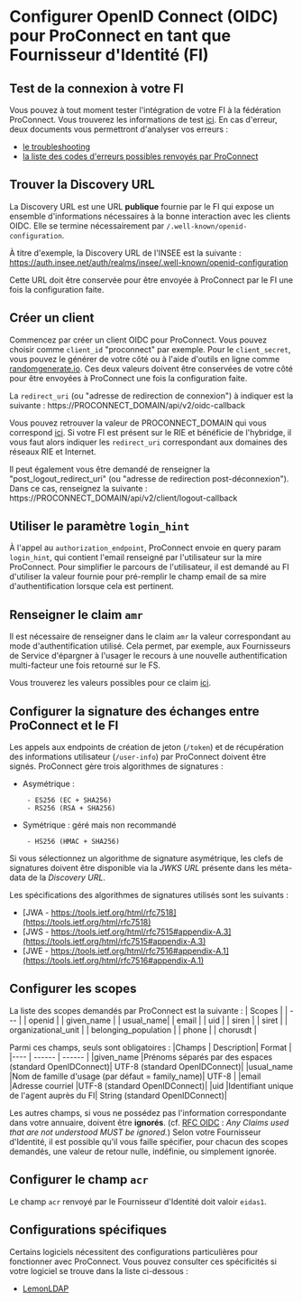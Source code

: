 # Configurer OpenID Connect (OIDC) pour ProConnect en tant que Fournisseur d'Identité (FI)

## Test de la connexion à votre FI

Vous pouvez à tout moment tester l'intégration de votre FI à la fédération ProConnect. Vous trouverez les informations de test [ici](./test-configuration-fi.md).
En cas d'erreur, deux documents vous permettront d'analyser vos erreurs :

- [le troubleshooting](./troubleshooting-fi.md)
- [la liste des codes d'erreurs possibles renvoyés par ProConnect](https://github.com/france-connect/sources/blob/main/back/_doc/erreurs.md)

## Trouver la Discovery URL

La Discovery URL est une URL **publique** fournie par le FI qui expose un ensemble d'informations nécessaires à la bonne interaction avec les clients OIDC. Elle se termine nécessairement par `/.well-known/openid-configuration`.

À titre d'exemple, la Discovery URL de l'INSEE est la suivante : https://auth.insee.net/auth/realms/insee/.well-known/openid-configuration

Cette URL doit être conservée pour être envoyée à ProConnect par le FI une fois la configuration faite.

## Créer un client

Commencez par créer un client OIDC pour ProConnect. Vous pouvez choisir comme `client_id` "proconnect" par exemple. Pour le `client_secret`, vous pouvez le générer de votre côté ou à l'aide d'outils en ligne comme [randomgenerate.io](https://randomgenerate.io/random-string-generator).
Ces deux valeurs doivent être conservées de votre côté pour être envoyées à ProConnect une fois la configuration faite.

La `redirect_uri` (ou "adresse de redirection de connexion") à indiquer est la suivante :
https://PROCONNECT_DOMAIN/api/v2/oidc-callback

Vous pouvez retrouver la valeur de PROCONNECT_DOMAIN qui vous correspond [ici](../ressources/valeur_ac_domain.md). Si votre FI est présent sur le RIE et bénéficie de l'hybridge, il vous faut alors indiquer les `redirect_uri` correspondant aux domaines des réseaux RIE et Internet.

Il peut également vous être demandé de renseigner la "post_logout_redirect_uri" (ou "adresse de redirection post-déconnexion"). Dans ce cas, renseignez la suivante :
https://PROCONNECT_DOMAIN/api/v2/client/logout-callback

## Utiliser le paramètre `login_hint`

À l'appel au `authorization_endpoint`, ProConnect envoie en query param `login_hint`, qui contient l'email renseigné par l'utilisateur sur la mire ProConnect.
Pour simplifier le parcours de l'utilisateur, il est demandé au FI d'utiliser la valeur fournie pour pré-remplir le champ email de sa mire d'authentification lorsque cela est pertinent.

## Renseigner le claim `amr`

Il est nécessaire de renseigner dans le claim `amr` la valeur correspondant au mode d'authentification utilisé. Cela permet, par exemple, aux Fournisseurs de Service d'épargner à l'usager le recours à une nouvelle authentification multi-facteur une fois retourné sur le FS.

Vous trouverez les valeurs possibles pour ce claim [ici](../ressources/claim_amr.md).

## Configurer la signature des échanges entre ProConnect et le FI

Les appels aux endpoints de création de jeton (`/token`) et de récupération des informations utilisateur (`/user-info`) par ProConnect doivent être signés.
ProConnect gère trois algorithmes de signatures :

- Asymétrique :

       - ES256 (EC + SHA256)
       - RS256 (RSA + SHA256)

- Symétrique : géré mais non recommandé

       - HS256 (HMAC + SHA256)

Si vous sélectionnez un algorithme de signature asymétrique, les clefs de signatures doivent être disponible via la _JWKS URL_ présente dans les méta-data de la _Discovery URL_.

Les spécifications des algorithmes de signatures utilisés sont les suivants :

- [JWA - https://tools.ietf.org/html/rfc7518](https://tools.ietf.org/html/rfc7518)
- [JWS - https://tools.ietf.org/html/rfc7515#appendix-A.3](https://tools.ietf.org/html/rfc7515#appendix-A.3)
- [JWE - https://tools.ietf.org/html/rfc7516#appendix-A.1](https://tools.ietf.org/html/rfc7516#appendix-A.1)

## Configurer les scopes

La liste des scopes demandés par ProConnect est la suivante :
| Scopes |
| --- |
| openid |
| given_name |
| usual_name|
| email |
| uid |
| siren |
| siret |
| organizational_unit |
| belonging_population |
| phone |
| chorusdt |

Parmi ces champs, seuls sont obligatoires :
|Champs | Description| Format |
|---- | ------ | ------ |
|given_name |Prénoms séparés par des espaces (standard OpenIDConnect)| UTF-8 (standard OpenIDConnect)|
|usual_name |Nom de famille d'usage (par défaut = family_name)| UTF-8 |
|email |Adresse courriel |UTF-8 (standard OpenIDConnect)|
|uid |Identifiant unique de l'agent auprès du FI| String (standard OpenIDConnect)|

Les autres champs, si vous ne possédez pas l'information correspondante dans votre annuaire, doivent être **ignorés**. (cf. [RFC OIDC](https://openid.net/specs/openid-connect-core-1_0.html#IDToken) : _Any Claims used that are not understood MUST be ignored._)
Selon votre Fournisseur d'Identité, il est possible qu'il vous faille spécifier, pour chacun des scopes demandés, une valeur de retour nulle, indéfinie, ou simplement ignorée.

## Configurer le champ `acr`

Le champ `acr` renvoyé par le Fournisseur d'Identité doit valoir `eidas1`.

## Configurations spécifiques

Certains logiciels nécessitent des configurations particulières pour fonctionner avec ProConnect. Vous pouvez consulter ces spécificités si votre logiciel se trouve dans la liste ci-dessous :

- [LemonLDAP](./idp-configs/lemon-ldap.md)
